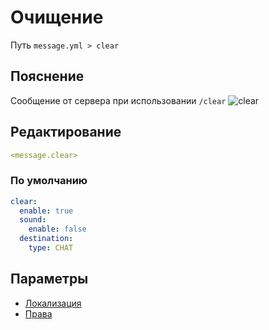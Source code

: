 # Очищение
Путь `message.yml > clear`

## Пояснение
Сообщение от сервера при использовании `/clear`
![clear](/clear.png)

## Редактирование
```yaml
<message.clear>
```

### По умолчанию
```yaml
clear:
  enable: true
  sound:
    enable: false
  destination:
    type: CHAT
```

## Параметры

- [Локализация](/docs/localizations/ru_ru/message/clear/)
- [Права](/docs/permission/message/clear/)

<!--@include: @/parts/enable.md-->
<!--@include: @/parts/destination.md-->
<!--@include: @/parts/sound.md-->
